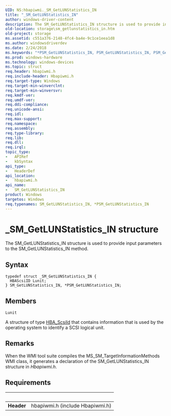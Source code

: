 ```yaml
---
UID: NS:hbapiwmi._SM_GetLUNStatistics_IN
title: "_SM_GetLUNStatistics_IN"
author: windows-driver-content
description: The SM_GetLUNStatistics_IN structure is used to provide input parameters to the SM_GetLUNStatistics_IN method.
old-location: storage\sm_getlunstatistics_in.htm
old-project: storage
ms.assetid: c551a376-2148-4fc4-ba4e-9c1ce1eea1d8
ms.author: windowsdriverdev
ms.date: 2/24/2018
ms.keywords: "*PSM_GetLUNStatistics_IN, PSM_GetLUNStatistics_IN, PSM_GetLUNStatistics_IN structure pointer [Storage Devices], SM_GetLUNStatistics_IN, SM_GetLUNStatistics_IN structure [Storage Devices], _SM_GetLUNStatistics_IN, hbapiwmi/PSM_GetLUNStatistics_IN, hbapiwmi/SM_GetLUNStatistics_IN, storage.sm_getlunstatistics_in, structs-Fibre_537f91a2-0183-4e6d-a3ef-22474349e6e7.xml"
ms.prod: windows-hardware
ms.technology: windows-devices
ms.topic: struct
req.header: hbapiwmi.h
req.include-header: Hbapiwmi.h
req.target-type: Windows
req.target-min-winverclnt: 
req.target-min-winversvr: 
req.kmdf-ver: 
req.umdf-ver: 
req.ddi-compliance: 
req.unicode-ansi: 
req.idl: 
req.max-support: 
req.namespace: 
req.assembly: 
req.type-library: 
req.lib: 
req.dll: 
req.irql: 
topic_type:
-	APIRef
-	kbSyntax
api_type:
-	HeaderDef
api_location:
-	hbapiwmi.h
api_name:
-	SM_GetLUNStatistics_IN
product: Windows
targetos: Windows
req.typenames: SM_GetLUNStatistics_IN, *PSM_GetLUNStatistics_IN
---
```


# _SM_GetLUNStatistics_IN structure
The SM_GetLUNStatistics_IN structure is used to provide input parameters to the SM_GetLUNStatistics_IN method.

## Syntax
````
typedef struct _SM_GetLUNStatistics_IN {
  HBAScsiID Lunit;
} SM_GetLUNStatistics_IN, *PSM_GetLUNStatistics_IN;
````

## Members


`Lunit`

A structure of type <a href="..\hbaapi\ns-hbaapi-hba_scsiid.md">HBA_ScsiId</a> that contains information that is used by the operating system to identify a SCSI logical unit.

## Remarks
When the WMI tool suite compiles the MS_SM_TargetInformationMethods WMI class, it generates a declaration of the SM_GetLUNStatistics_IN structure in <i>Hbapiwmi.h</i>.

## Requirements
| &nbsp; | &nbsp; |
| ---- |:---- |
| **Header** | hbapiwmi.h (include Hbapiwmi.h) |